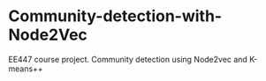 # Community-detection-with-Node2Vec
EE447 course project. Community detection using Node2vec and K-means++ 

